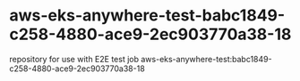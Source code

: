 # aws-eks-anywhere-test-babc1849-c258-4880-ace9-2ec903770a38-18
repository for use with E2E test job aws-eks-anywhere-test:babc1849-c258-4880-ace9-2ec903770a38-18
